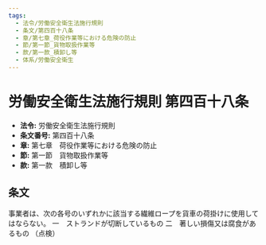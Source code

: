 ```yaml
---
tags:
  - 法令/労働安全衛生法施行規則
  - 条文/第四百十八条
  - 章/第七章_荷役作業等における危険の防止
  - 節/第一節_貨物取扱作業等
  - 款/第一款_積卸し等
  - 体系/労働安全衛生
---
```

# 労働安全衛生法施行規則 第四百十八条

- **法令:** 労働安全衛生法施行規則
- **条文番号:** 第四百十八条
- **章:** 第七章　荷役作業等における危険の防止
- **節:** 第一節　貨物取扱作業等
- **款:** 第一款　積卸し等

## 条文
事業者は、次の各号のいずれかに該当する繊維ロープを貨車の荷掛けに使用してはならない。
一　ストランドが切断しているもの
二　著しい損傷又は腐食があるもの
（点検）

